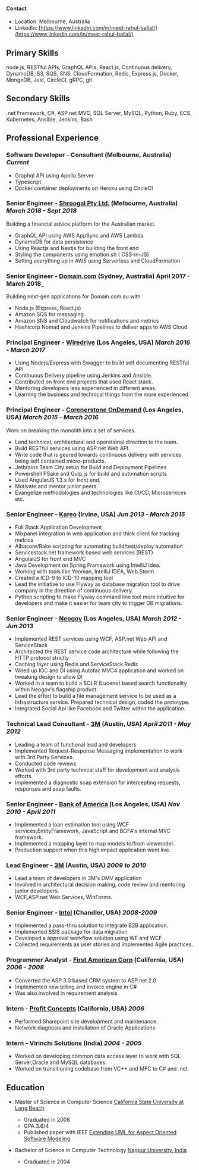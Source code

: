 #### Contact

- Location: Melbourne, Australia
- LinkedIn: [https://www.linkedin.com/in/meet-rahul-ballal/](https://www.linkedin.com/in/meet-rahul-ballal/)

## Primary Skills

  node.js, RESTful APIs, GraphQL APIs, React.js, Continuous delivery,
  DynamoDB, S3, SQS, SNS, CloudFormation, Redis, Express.js, Docker, MongoDB, Jest,
  CircleCI, gRPC, git

## Secondary Skills

  .net Framework, C#, ASP.net MVC, SQL Server, MySQL, Python, Ruby, ECS, Kubernetes,
  Ansible, Jenkins, Bash

## Professional Experience

### Software Developer - Consultant (Melbourne, Australia) _Current_

- Graphql API using Apollo Server
- Typescript
- Docker container deployments on Heroku using CircleCI

### Senior Engineer - [Shroogal Pty Ltd.](https://shroogal.com.au) (Melbourne, Australia) _March 2018 - Sept 2018_

Building a financial advice platform for the Australian market.
- GraphQL API using AWS AppSync and AWS Lambda
- DynamoDB for data persistence
- Using Reactjs and Nextjs for building the front end
- Styling the components using emotion.sh ( CSS-in-JS)
- Setting everything up in AWS using Serverless and CloudFormation

### Senior Engineer - [Domain.com](https://domain.com.au) (Sydney, Australia) April 2017 - March 2018_

Building next-gen applications for Domain.com.au with
- Node.js (Express, React.js)
- Amazon SQS for messaging
- Amazon SNS and Cloudwatch for notifications and metrics
- Hashicorp Nomad and Jenkins Pipelines to deliver apps to AWS Cloud

### Principal Engineer - [Wiredrive](https://wiredrive.com) (Los Angeles, USA) _March 2016 - March 2017_

- Using Nodejs/Express with Swagger to build self documenting RESTful API
- Continuous Delivery pipeline using Jenkins and Ansible.
- Contributed on front end projects that used React stack.
- Mentoring developers less experienced in different areas.
- Learning the business and technical things from the more experienced

### Principal Engineer - [Corenerstone OnDemand](https://cornerstoneondemand.com) (Los Angeles, USA) _March 2015 - March 2016_

Work on breaking the monolith into a set of services.
- Lend technical, architectural and operational direction to the team.
- Build RESTful services using ASP.net Web API.
- Write code that is geared towards continuous delivery with services being self contained micro-products.
- Jetbrains Team City setup for Build and Deployment Pipelines
- Powershell PSake and Gulp.js for build and automation scripts
- Used AngularJS 1.3.x for front end.
- Motivate and mentor junior peers.
- Evangelize methodologies and technologies like CI/CD, Microservices etc.

### Senior Engineer - [Kareo](https://kareo.com) (Irvine, USA) _Jun 2013 - March 2015_

- Full Stack Application Development
- Mixpanel integration in web application and thick client for tracking metrics
- Albacore/Rake scripting for automating build/test/deploy automation
- Servicestack.net framework based web services (REST)
- AngularJS for front end MVC
- Java Development on Spring Framework using IntelliJ Idea.
- Working with tools like Yeoman, IntelliJ IDEA, Web Storm
- Created a ICD-9 to ICD-10 mapping tool
- Lead the initiative to use Flyway as database migration tool to drive company in the direction of continuous delivery.
- Python scripting to make Flyway command line tool more intuitive for developers and make it easier for team city to trigger DB migrations.

### Senior Engineer - [Neogov](https://neogov.com) (Los Angeles, USA) _March 2012 - Jun 2013_

- Implemented REST services using WCF, ASP.net Web API and ServiceStack
- Architected the REST service code architecture while following the HTTP protocol strictly
- Caching layer using Redis and ServiceStack.Redis
- Wired up IOC and DI using Autofac MVC4 application and worked on tweaking design to allow DI
- Worked in a team to build a SOLR (Lucene) based search functionality within Neogov's flagship product.
- Lead the effort to build a file management service to be used as a Infrastructure service. Prepared technical design, coded the prototype.
- Integrated Social Api like Facebook and Twitter within the application.

### Technical Lead Consultant - [3M](https://3m.com) (Austin, USA) _April 2011 - May 2012_

- Leading a team of functional lead and developers
- Implemented Request-Response Messaging implementation to work with 3rd Party Services.
- Conducted code reviews
- Worked with 3rd party technical staff for development and analysis efforts.
- Implemented a diagnostic soap extension for intercepting requests, responses and soap faults.

### Senior Engineer - [Bank of America](https://bofa.com) (Los Angeles, USA) _Nov 2010 - April 2011_

- Implemented a loan estimation tool using WCF services,EntityFramework, JavaScript and BOFA's internal MVC framework.
- Implemented a mapping layer to map models to/from viewmodel.
- Production support when this high impact application went live.

### Lead Engineer - [3M](https://3m.com) (Austin, USA) _2009 to 2010_

- Lead a team of developers in 3M's DMV application
- Involved in architectural decision making, code review and mentoring junior developers.
- WCF,ASP.net Web Services, WinForms.

### Senior Engineer - [Intel](https://intel.com) (Chandler, USA) _2008-2009_

- Implemented a pass-thru solution to integrate B2B application.
- Implemented SSIS package for data migration
- Developed a approval workflow solution using WF and WCF
- Collected requirements as user stories and implemented Agile practices.

### Programmer Analyst - [First American Corp](https://firstam.com) (California, USA) _2006 - 2008_

- Converted the ASP 3.0 based CRM system to ASP.net 2.0
- Implemented new billing and invoice engine in C#
- Was also involved in requirement analysis


### Intern - [Profit Concepts](http://www.profitconcepts.com/) (California, USA) _2006_

- Performed Sharepoint site development and maintenance.
- Network diagnosis and installation of Oracle Applications

### Intern - Virinchi Solutions (India) _2004 - 2005_

- Worked on developing common data access layer to work with SQL Server,Oracle and MySQL databases.
- Worked on transitioning codebase from VC++ and MFC to C# and .net.

## Education

  - Master of Science in Computer Science [California State University at Long Beach](csulb.edu)
    - Graduated in 2008
    - GPA 3.6/4
    - Published paper with IEEE [Extending UML for Aspect Oriented Software Modeling](https://ieeexplore.ieee.org/document/5170367/)

  - Bachelor of Science in Computer Technology [Nagpur University, India](http://www.nagpuruniversity.org/rtmnu/home/)
    - Graduated in 2004
